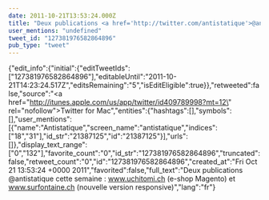 ```yaml
---
date: 2011-10-21T13:53:24.000Z
title: "Deux publications <a href='http://twitter.com/antistatique'>@antistatique</a> cette semaine : www.uchitomi.ch (e-shop Magento) et www.surfontaine.ch (nouvelle version responsive)″"
user_mentions: "undefined"
tweet_id: "127381976582864896"
pub_type: "tweet"
---
```

{"edit_info":{"initial":{"editTweetIds":["127381976582864896"],"editableUntil":"2011-10-21T14:23:24.517Z","editsRemaining":"5","isEditEligible":true}},"retweeted":false,"source":"<a href=\"http://itunes.apple.com/us/app/twitter/id409789998?mt=12\" rel=\"nofollow\">Twitter for Mac</a>","entities":{"hashtags":[],"symbols":[],"user_mentions":[{"name":"Antistatique","screen_name":"antistatique","indices":["18","31"],"id_str":"21387125","id":"21387125"}],"urls":[]},"display_text_range":["0","132"],"favorite_count":"0","id_str":"127381976582864896","truncated":false,"retweet_count":"0","id":"127381976582864896","created_at":"Fri Oct 21 13:53:24 +0000 2011","favorited":false,"full_text":"Deux publications @antistatique cette semaine : www.uchitomi.ch (e-shop Magento) et www.surfontaine.ch (nouvelle version responsive)","lang":"fr"}
